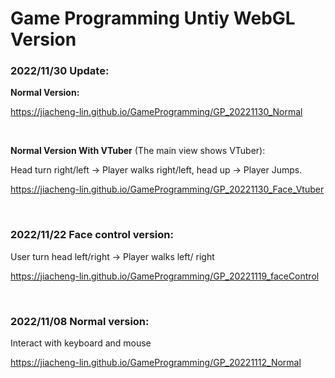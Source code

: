 # Game Programming Untiy WebGL Version

### **2022/11/30 Update:**

**Normal Version:** 

https://jiacheng-lin.github.io/GameProgramming/GP_20221130_Normal

<br>

**Normal Version With VTuber** (The main view shows VTuber):

Head turn right/left -> Player walks right/left, head up -> Player Jumps.

https://jiacheng-lin.github.io/GameProgramming/GP_20221130_Face_Vtuber



<br>

### **2022/11/22 Face control version:** 

User turn head left/right -> Player walks left/ right 

https://jiacheng-lin.github.io/GameProgramming/GP_20221119_faceControl

<br>

### **2022/11/08 Normal version:** 

Interact with keyboard and mouse

https://jiacheng-lin.github.io/GameProgramming/GP_20221112_Normal

